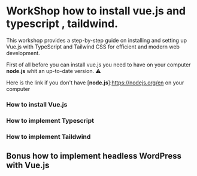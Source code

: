 # WorkShop how to install vue.js and  typescript , taildwind.
This workshop provides a step-by-step guide on installing and setting up Vue.js with TypeScript and Tailwind CSS for efficient and modern web development.

First of all before you can install vue.js you need to have on your computer **node.js** whit an up-to-date version. :warning:

Here is the link if you don't have [**node.js**]:https://nodejs.org/en on your computer 


### How to install Vue.js

### How to implement Typescript

### How to implement Taildwind

## Bonus how to implement headless WordPress with Vue.js
